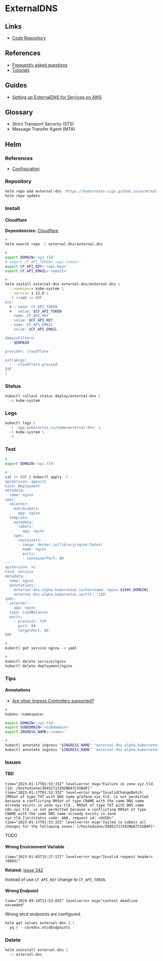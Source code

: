 # ExternalDNS

## Links

- [Code Repository](https://github.com/kubernetes-sigs/external-dns)

## References

- [Frequently asked questions](https://github.com/kubernetes-incubator/external-dns/blob/master/docs/faq.md#user-content-are-other-ingress-controllers-supported)
- [Tutorials](https://github.com/kubernetes-incubator/external-dns/tree/master/docs/tutorials)

## Guides

- [Setting up ExternalDNS for Services on AWS](https://github.com/kubernetes-sigs/external-dns/blob/master/docs/tutorials/aws.md)

## Glossary

- Strict Transport Security (STS)
- Message Transfer Agent (MTA)

## Helm

### References

- [Configuration](https://github.com/kubernetes-sigs/external-dns/tree/master/charts/external-dns#configuration)

### Repository

```sh
helm repo add external-dns 'https://kubernetes-sigs.github.io/external-dns'
helm repo update
```

<!-- ### Dependencies

- [etcd (Bitnami)](/etcd.md) or [etcd Operator](/etcd-operator.md) -->

### Install

<!-- **Dependencies:** [CoreDNS](/coredns.md)

```sh
#
helm search repo -l external-dns/external-dns

#
export KUBERNETES_IP='<kubernetes-ip>'
export DOMAIN="${KUBERNETES_IP}.nip.io"

#
helm install external-dns bitnami/external-dns \
  --namespace kube-system \
  --version 1.12.0\
  -f <(cat << EOF
provider: coredns

coredns:
  etcdEndpoints: http://etcd-cluster.kube-system.svc.cluster.local:2379
EOF
)
``` -->

#### Cloudflare

<!--
https://github.com/kubernetes-sigs/external-dns/blob/master/docs/tutorials/cloudflare.md
-->

**Dependencies:** [Cloudflare](/cloudflare/README.md)

```sh
#
helm search repo -l external-dns/external-dns

#
export DOMAIN='xyz.tld'
# export CF_API_TOKEN='<api-token>'
export CF_API_KEY='<api-key>'
export CF_API_EMAIL='<email>'

#
helm install external-dns external-dns/external-dns \
  --namespace kube-system \
  --version 1.12.0 \
  -f <(cat << EOF
env:
  # - name: CF_API_TOKEN
  #   value: $CF_API_TOKEN
  - name: CF_API_KEY
    value: $CF_API_KEY
  - name: CF_API_EMAIL
    value: $CF_API_EMAIL

domainFilters:
  - $DOMAIN

provider: cloudflare

extraArgs:
  - --cloudflare-proxied
EOF
)
```

### Status

```sh
kubectl rollout status deploy/external-dns \
  -n kube-system
```

### Logs

```sh
kubectl logs \
  -l 'app.kubernetes.io/name=external-dns' \
  -n kube-system \
  -f
```

### Test

<!--
https://tech.serhatteker.com/post/2021-08/kubernetes-ingress-ssl-dns-cloudflare/
-->

```sh
#
export DOMAIN='xyz.tld'

#
cat << EOF | kubectl apply -f -
apiVersion: apps/v1
kind: Deployment
metadata:
  name: nginx
spec:
  selector:
    matchLabels:
      app: nginx
  template:
    metadata:
      labels:
        app: nginx
    spec:
      containers:
      - image: docker.io/library/nginx:latest
        name: nginx
        ports:
        - containerPort: 80
---
apiVersion: v1
kind: Service
metadata:
  name: nginx
  annotations:
    external-dns.alpha.kubernetes.io/hostname: nginx.${K8S_DOMAIN}
    external-dns.alpha.kubernetes.io/ttl: '120'
spec:
  selector:
    app: nginx
  type: LoadBalancer
  ports:
    - protocol: TCP
      port: 80
      targetPort: 80
EOF

#
kubectl get service nginx -o yaml

#
kubectl delete service/nginx
kubectl delete deployment/nginx
```

<!--
kubectl annotate service nginx 'external-dns.alpha.kubernetes.io/cloudflare-proxied=true'
-->

### Tips

<!-- #### A Record

For root domain, need create manually on Route R53. -->

<!-- ####

Identity and Access Management (IAM) -> Policies -> external-dns

```sh
#
cat << EOF > ./external-dns.json
{
  "Version": "2012-10-17",
  "Statement": [
    {
      "Effect": "Allow",
      "Action": [
        "route53:ChangeResourceRecordSets",
        "sts:AssumeRole"
      ],
      "Resource": [
        "arn:aws:route53::*:hostedzone/*",
        "arn:aws:iam::[account-id]:role/external-dns"
      ]
    },
    {
      "Effect": "Allow",
      "Action": [
        "route53:ListHostedZones",
        "route53:ListResourceRecordSets",
        "route53:ListHostedZonesByName"
      ],
      "Resource": [
        "*"
      ]
    },
    {
      "Effect": "Allow",
      "Action": "route53:GetChange",
      "Resource": "arn:aws:route53:::change/*"
    },
    {
      "Effect": "Allow",
      "Action": [
        "route53:ChangeResourceRecordSets",
        "route53:ListResourceRecordSets"
      ],
      "Resource": "arn:aws:route53:::hostedzone/*"
    },
    {
      "Effect": "Allow",
      "Action": "route53:ListHostedZonesByName",
      "Resource": "*"
    }
  ]
}
EOF

#
cat << EOF > ./external-dns.json
{
  "Version": "2012-10-17",
  "Statement": [
    {
      "Effect": "Allow",
      "Action": [
        "route53:ChangeResourceRecordSets"
      ],
      "Resource": [
        "arn:aws:route53:::hostedzone/*"
      ]
    },
    {
      "Effect": "Allow",
      "Action": [
        "route53:ListHostedZones",
        "route53:ListResourceRecordSets"
      ],
      "Resource": [
        "*"
      ]
    }
  ]
}
EOF
``` -->

#### Annotations

- [Are other Ingress Controllers supported?](https://github.com/kubernetes-incubator/external-dns/blob/master/docs/faq.md#user-content-are-other-ingress-controllers-supported)

```sh
#
kubens <namespace>

export DOMAIN='xyz.tld'
export SUBDOMAIN='<subdomain>'
export INGRESS_NAME='<name>'

#
kubectl annotate ingress "$INGRESS_NAME" "external-dns.alpha.kubernetes.io/target=$SUBDOMAIN.$DOMAIN"
kubectl annotate ingress "$INGRESS_NAME" 'external-dns.alpha.kubernetes.io/ttl=120'
```

### Issues

#### TBD

```log
time="2023-01-17T01:53:33Z" level=error msg="Failure in zone xyz.tld. [Id: /hostedzone/Z0452713392NDA7C5SB4P]"
time="2023-01-17T01:53:33Z" level=error msg="InvalidChangeBatch: [RRSet of type TXT with DNS name grafana.xyz.tld. is not permitted because a conflicting RRSet of type CNAME with the same DNS name already exists in zone xyz.tld., RRSet of type TXT with DNS name n8n.xyz.tld. is not permitted because a conflicting RRSet of type CNAME with the same DNS name already exists in zone xyz.tld.]\n\tstatus code: 400, request id: <UUID>"
time="2023-01-17T01:53:33Z" level=error msg="failed to submit all changes for the following zones: [/hostedzone/Z0452713392NDA7C5SB4P]"
```

TODO

#### Wrong Environment Variable

```log
time="2023-01-05T15:27:17Z" level=error msg="Invalid request headers (6003)"
```

**Related:** [Issue 342](https://github.com/kubernetes-sigs/external-dns/issues/342)

Instead of use `CF_API_KEY` change to `CF_API_TOKEN`.

#### Wrong Endpoint

```log
time="2019-09-18T13:53:03Z" level=error msg="context deadline exceeded"
```

Wrong etcd endpoints are configured.

```sh
helm get values external-dns | \
  yq r - coredns.etcdEndpoints
```

### Delete

```sh
helm uninstall external-dns \
  -n external-dns
```

<!--
service.beta.kubernetes.io/aws-load-balancer-type: "nlb"
service.beta.kubernetes.io/aws-load-balancer-internal: "true"
service.beta.kubernetes.io/aws-load-balancer-internal: 10.96.0.0/11
service.beta.kubernetes.io/aws-load-balancer-proxy-protocol: "*"
service.beta.kubernetes.io/aws-load-balancer-ssl-cert: arn:aws:acm:us-east-1:[id]:certificate/[uuid]
service.beta.kubernetes.io/aws-load-balancer-ssl-ports: https
service.beta.kubernetes.io/aws-load-balancer-cross-zone-load-balancing-enabled: "true"
-->
